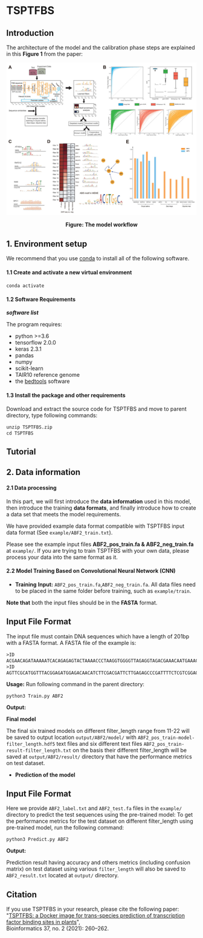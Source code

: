 # TSPTFBS
## Introduction
The architecture of the model and the calibration phase steps are explained in this **Figure 1** from the paper:

<p align="center">
<img src="TFPTFBS.jpg">
</p>
<p align="center"><b>Figure: The model workflow</b></p>


## 1. Environment setup

We recommend that you use [conda](https://docs.conda.io/en/latest/) to install all of the following software.

#### 1.1 Create and activate a new virtual environment

```
conda activate
```

#### 1.2 Software Requirements
***software list***

The program requires:
  * python >=3.6
  * tensorflow 2.0.0
  * keras 2.3.1
  * pandas
  * numpy
  * scikit-learn
  * TAIR10 reference genome
  * the [bedtools](https://bedtools.readthedocs.io/en/latest/) software

#### 1.3 Install the package and other requirements

Download and extract the source code for TSPTFBS and move to parent directory, type following commands:

```
unzip TSPTFBS.zip
cd TSPTFBS
```
## Tutorial
## 2. Data information

#### 2.1 Data processing

In this part, we will first introduce the **data information** used in this model, then introduce the training **data formats**, and finally introduce how to create a data set that meets the model requirements.

We have provided example data format compatible with TSPTFBS input data format (See `example/ABF2_train.txt`).

Please see the example input files **ABF2_pos_train.fa & ABF2_neg_train.fa** at `example/`. If you are trying to train TSPTFBS with your own data, please process your data into the same format as it.


#### 2.2 Model Training Based on Convolutional Neural Network (CNN)
- **Training** 
**Input:** `ABF2_pos_train.fa`,`ABF2_neg_train.fa`. 
All data files need to be placed in the same folder before training, such as `example/train`.

**Note that** both the input files should be in the **FASTA** format.

## Input File Format
The input file must contain DNA sequences which have a length of 201bp with a FASTA format. A FASTA file of the example is:

```
>ID
ACGAACAGATAAAAATCACAGAGAGTACTAAAACCCTAAGGTGGGGTTAGAGGTAGACGAAACAATGAAACGGAATCGTTTTAGTACGAGAAACTGCCACGTGGCATTATCTTGCACGTGTCAGTGGCTTTAGAGTTAAATACACATTTTCTGAAAATGATTTTCAACATCTGAAGAAAAGAATCTAGACGACGACAATGG
>ID
AGTTCGCATGGTTTACGGAGATGGAGACAACATCTTCGACGATTCTTGAGAGCCCGATTTTCTCGTCGGAGAAAAAGACGGCTGTCTCGGGGGCTGATGACGTGGCGGTGTTCTTTCCGATGGGAGAAGAGGATGAGTCTTTGTTCGCCGATCTCGGCGAGTTGCCGGAGTGTTCTGTGGTGTTTCGTCACCGGAGTAGCG
```

**Usage:**
Run following command in the parent directory:

```
python3 Train.py ABF2
```
**Output:** 

**Final model** 

The final six trained models on different filter_length range from 11-22 will be saved to output location `output/ABF2/model/` with `ABF2_pos_train-model-filter_length.hdf5` text files and six different text files `ABF2_pos_train-result-filter_length.txt` on the basis their different filter_length will be saved at `output/ABF2/result/` directory that have the performance metrics on test dataset.

- **Prediction of the model** 
## Input File Format

Here we provide `ABF2_label.txt` and `ABF2_test.fa` files in the `example/` directory to predict the test sequences using the pre-trained model: 
To get the performance metrics for the test dataset on different filter_length using pre-trained model, run the following command: 
```
python3 Predict.py ABF2
```
**Output:**

Prediction result having accuracy and others metrics (including confusion matrix) on test dataset using various `filter_length` will also be saved to `ABF2_result.txt` located at `output/` directory.

## Citation

If you use TSPTFBS in your research, please cite the following paper:</br>
"[TSPTFBS: a Docker image for trans-species prediction of transcription factor binding sites in plants](https://academic.oup.com/bioinformatics/article/37/2/260/6069568)",<br/>
Bioinformatics 37, no. 2 (2021): 260–262.
